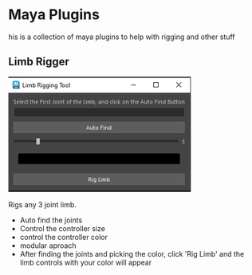 # Maya Plugins

his is a collection of maya plugins to help with rigging and other stuff

## Limb Rigger

<img src="assets/limbRiggingToolCapture.PNG">

Rigs any 3 joint limb.

* Auto find the joints
* Control the controller size
* control the controller color
* modular aproach
* After finding the joints and picking the color, click 'Rig Limb' and the limb controls with your color will appear
